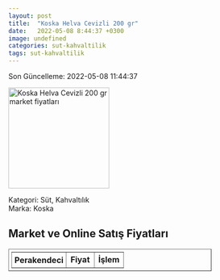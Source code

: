 ```yaml
---
layout: post
title:  "Koska Helva Cevizli 200 gr"
date:   2022-05-08 8:44:37 +0300
image: undefined
categories: sut-kahvaltilik
tags: sut-kahvaltilik
---
```


Son Güncelleme: 2022-05-08 11:44:37

<img src="undefined" width="200" alt="Koska Helva Cevizli 200 gr market fiyatları" />

Kategori: Süt, Kahvaltılık
<br />
Marka: Koska

<h2>Market ve Online Satış Fiyatları</h2>

<table border="1" style="padding: 5px;width:80%;">
  <tr>
    <td style="padding: 5px;"><strong>Perakendeci</strong></td>
    <td><strong>Fiyat</strong></td>
    <td><strong>İşlem</strong></td>
  </tr>
  
</table>
